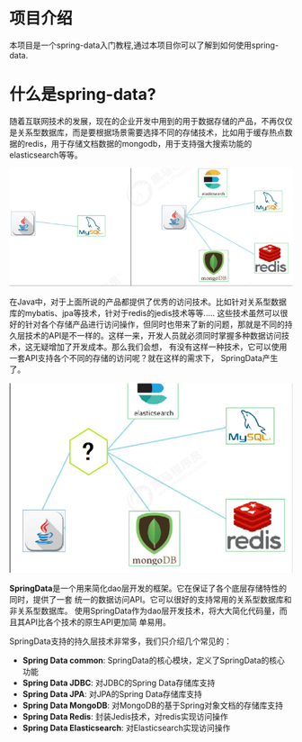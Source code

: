 # 项目介绍

本项目是一个spring-data入门教程,通过本项目你可以了解到如何使用spring-data.



# 什么是spring-data?

​	随着互联网技术的发展，现在的企业开发中用到的用于数据存储的产品，不再仅仅是关系型数据库，而是要根据场景需要选择不同的存储技术，比如用于缓存热点数据的redis，用于存储文档数据的mongodb，用于支持强大搜索功能的elasticsearch等等。

![1644760029586](assets/image/spring-data.png)

​	在Java中，对于上面所说的产品都提供了优秀的访问技术。比如针对关系型数据库的mybatis、jpa等技术，针对于redis的jedis技术等等..... 这些技术虽然可以很好的针对各个存储产品进行访问操作，但同时也带来了新的问题，那就是不同的持久层技术的API是不一样的。
​	这样一来，开发人员就必须同时掌握多种数据访问技术，这无疑增加了开发成本。那么我们会想，
有没有这样一种技术，它可以使用一套API支持各个不同的存储的访问呢？就在这样的需求下，
SpringData产生了。

![1644760202675](assets/image/spring-data1.png)



**SpringData**是一个用来简化dao层开发的框架。它在保证了各个底层存储特性的同时，提供了一套 统一的数据访问API。它可以很好的支持常用的关系型数据库和非关系型数据库。 使用SpringData作为dao层开发技术，将大大简化代码量，而且其API比各个技术的原生API更加简 单易用。

  SpringData支持的持久层技术非常多，我们只介绍几个常见的： 

- **Spring Data common**: SpringData的核心模块，定义了SpringData的核心功能
-  **Spring Data JDBC**: 对JDBC的Spring Data存储库支持
-  **Spring Data JPA**: 对JPA的Spring Data存储库支持 
- **Spring Data MongoDB**: 对MongoDB的基于Spring对象文档的存储库支持 
- **Spring Data Redis**: 封装Jedis技术，对redis实现访问操作 
- **Spring Data Elasticsearch**: 对Elasticsearch实现访问操作
